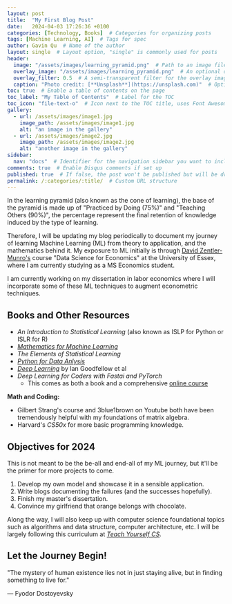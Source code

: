 ```yaml
---
layout: post
title:  "My First Blog Post"
date:   2024-04-03 17:26:36 +0100
categories: [Technology, Books]  # Categories for organizing posts
tags: [Machine Learning, AI]  # Tags for spec
author: Gavin Qu  # Name of the author
layout: single  # Layout option, "single" is commonly used for posts
header:
  image: "/assets/images/learning_pyramid.png"  # Path to an image file to be used as a header image
  overlay_image: "/assets/images/learning_pyramid.png"  # An optional overlay image (useful for cover photos)
  overlay_filter: 0.5  # A semi-transparent filter for the overlay image (between 0 and 1)
  caption: "Photo credit: [**Unsplash**](https://unsplash.com)"  # Optional caption for the header image
toc: true  # Enable a table of contents on the page
toc_label: "My Table of Contents"  # Label for the TOC
toc_icon: "file-text-o"  # Icon next to the TOC title, uses Font Awesome icons
gallery:
  - url: /assets/images/image1.jpg
    image_path: /assets/images/image1.jpg
    alt: "an image in the gallery"
  - url: /assets/images/image2.jpg
    image_path: /assets/images/image2.jpg
    alt: "another image in the gallery"
sidebar:
  nav: "docs"  # Identifier for the navigation sidebar you want to include
comments: true  # Enable Disqus comments if set up
published: true  # If false, the post won't be published but will be drafted
permalink: /:categories/:title/  # Custom URL structure
---
```


In the learning pyramid (also known as the cone of learning), the base of the pyramid is made up of "Practiced by Doing (75%)" and "Teaching Others (90%)", the percentage represent the final retention of knowledge induced by the type of learning. 

Therefore, I will be updating my blog periodically to document my journey of learning Machine Learning (ML) from theory to application, and the mathematics behind it. My exposure to ML initially is through [David Zentler-Munro's](https://davidzentlermunro.github.io/) course "Data Science for Economics" at the University of Essex, where I am currently studying as a MS Economics student. 

I am currently working on my dissertation in labor economics where I will incorporate some of these ML techniques to augment econometric techniques. 

## Books and Other Resources 
- *An Introduction to Statistical Learning* (also known as ISLP for Python or ISLR for R)
- *[Mathematics for Machine Learning](https://mml-book.github.io/book/mml-book.pdf)* 
- *The Elements of Statistical Learning* 
- *[Python for Data Anlysis](https://wesmckinney.com/book/)*
- *[Deep Learning](https://www.deeplearningbook.org/)* by Ian Goodfellow et al
- *Deep Learning for Coders with Fastai and PyTorch* 
  - This comes as both a book and a comprehensive [online course](https://course.fast.ai/Resources/book.html)

**Math and Coding:**
- Gilbert Strang's course and 3blue1brown on Youtube both have been tremendously helpful with my foundations of matrix algebra. 
- Harvard's *CS50x* for more basic programming knowledge. 

## Objectives for 2024
This is not meant to be the be-all and end-all of my ML journey, but it'll be the primer for more projects to come. 

1. Develop my own model and showcase it in a sensible application. 
2. Write blogs documenting the failures (and the successes hopefully). 
3. Finish my master's dissertation. 
4. Convince my girlfriend that orange belongs with chocolate.

Along the way, I will also keep up with computer science foundational topics such as algorithms and data structure, computer architecture, etc. I will be largely following this curriculum at *[Teach Yourself CS](https://teachyourselfcs.com/)*.

## Let the Journey Begin! 

"The mystery of human existence lies not in just staying alive, but in finding something to live for."

― Fyodor Dostoyevsky